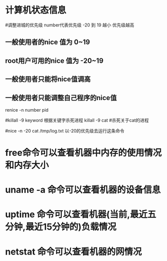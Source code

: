 # 计算机状态信息
#调整进城的优先级 number代表优先级 -20 到 19 越小 优先级越高
  ## 一般使用者的nice 值为 0~19
  ## root用户可用的nice 值为 -20~19
  ## 一般使用者只能将nice值调高
  ## 一般使用者只能调整自己程序的nice值
renice -n  number  pid

#killall -9 keyword 根据关键字杀死进程
killall -9 cat #杀死关于cat的进程

#nice -n -20  cat /tmp/log.txt 以-20的优先级去运行这条命令


# free命令可以查看机器中内存的使用情况和内存大小

# uname -a 命令可以查看机器的设备信息

# uptime 命令可以查看机器(当前,最近五分钟,最近15分钟的)负载情况

# netstat 命令可以查看机器的网情况
